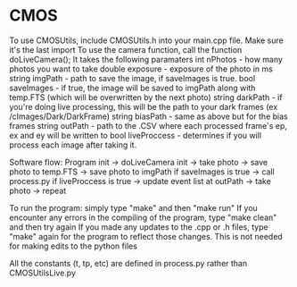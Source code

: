 # CMOS
To use CMOSUtils, include CMOSUtils.h into your main.cpp file. Make sure it's the last import
To use the camera function, call the function doLiveCamera();
It takes the following paramaters
int nPhotos - how many photos you want to take
double exposure - exposure of the photo in ms
string imgPath - path to save the image, if saveImages is true.
bool saveImages - if true, the image will be saved to imgPath along with temp.FTS (which will be overwritten by the next photo)
string darkPath - if you're doing live processing, this will be the path to your dark frames (ex /cImages/Dark/DarkFrame)
string biasPath - same as above but for the bias frames
string outPath - path to the .CSV where each processed frame's ep, ex and ey will be written to
bool liveProccess - determines if you will process each image after taking it.

Software flow:
Program init -> doLiveCamera init -> take photo -> save photo to temp.FTS -> save photo to imgPath if saveImages is true -> call process.py if liveProccess is true -> update event list at outPath -> take photo -> repeat

To run the program:
simply type "make" and then "make run"
If you encounter any errors in the compiling of the program, type "make clean" and then try again
If you made any updates to the .cpp or .h files, type "make" again for the program to reflect those changes. This is not needed for making edits to the python files

All the constants (t, tp, etc) are defined in process.py rather than CMOSUtilsLive.py

